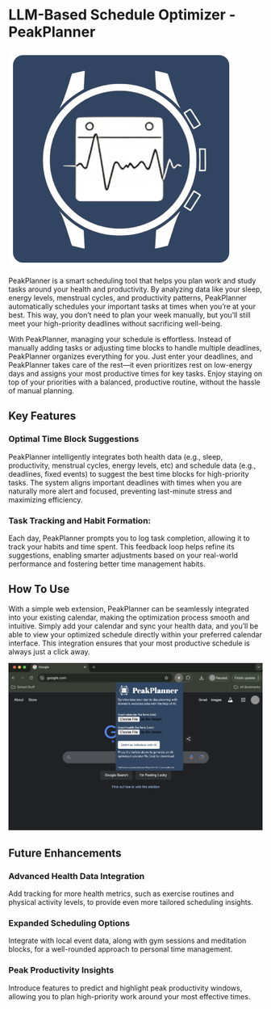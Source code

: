 # LLM-Based Schedule Optimizer - PeakPlanner

![Alt text for the image](images/coloricon.png)

PeakPlanner is a smart scheduling tool that helps you plan work and study tasks around your health and productivity. By analyzing data like your sleep, energy levels, menstrual cycles, and productivity patterns, PeakPlanner automatically schedules your important tasks at times when you’re at your best. This way, you don’t need to plan your week manually, but you’ll still meet your high-priority deadlines without sacrificing well-being.

With PeakPlanner, managing your schedule is effortless. Instead of manually adding tasks or adjusting time blocks to handle multiple deadlines, PeakPlanner organizes everything for you. Just enter your deadlines, and PeakPlanner takes care of the rest—it even prioritizes rest on low-energy days and assigns your most productive times for key tasks. Enjoy staying on top of your priorities with a balanced, productive routine, without the hassle of manual planning.

## Key Features

### Optimal Time Block Suggestions
    
PeakPlanner intelligently integrates both health data (e.g., sleep, productivity, menstrual cycles, energy levels, etc) and schedule data (e.g., deadlines, fixed events) to suggest the best time blocks for high-priority tasks. The system aligns important deadlines with times when you are naturally more alert and focused, preventing last-minute stress and maximizing efficiency.

### Task Tracking and Habit Formation:

Each day, PeakPlanner prompts you to log task completion, allowing it to track your habits and time spent. This feedback loop helps refine its suggestions, enabling smarter adjustments based on your real-world performance and fostering better time management habits.

## How To Use

With a simple web extension, PeakPlanner can be seamlessly integrated into your existing calendar, making the optimization process smooth and intuitive. Simply add your calendar and sync your health data, and you’ll be able to view your optimized schedule directly within your preferred calendar interface. This integration ensures that your most productive schedule is always just a click away.

![Alt text for the image](images/PeakPlanner.png)

## Future Enhancements

### Advanced Health Data Integration

Add tracking for more health metrics, such as exercise routines and physical activity levels, to provide even more tailored scheduling insights.

### Expanded Scheduling Options

Integrate with local event data, along with gym sessions and meditation blocks, for a well-rounded approach to personal time management.

### Peak Productivity Insights

Introduce features to predict and highlight peak productivity windows, allowing you to plan high-priority work around your most effective times.
